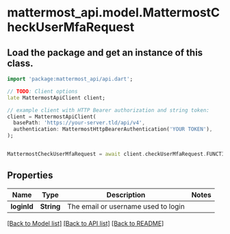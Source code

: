 # mattermost_api.model.MattermostCheckUserMfaRequest

## Load the package and get an instance of this class.
```dart
import 'package:mattermost_api/api.dart';

// TODO: Client options
late MattermostApiClient client;

// example client with HTTP Bearer authorization and string token:
client = MattermostApiClient(
  basePath: 'https://your-server.tld/api/v4',
  authentication: MattermostHttpBearerAuthentication('YOUR TOKEN'),
);


MattermostCheckUserMfaRequest = await client.checkUserMfaRequest.FUNCTION_THAT_RETURNS_THIS_CLASS();

```

## Properties
Name | Type | Description | Notes
------------ | ------------- | ------------- | -------------
**loginId** | **String** | The email or username used to login | 

[[Back to Model list]](../GENERATED_README.md#documentation-for-models) [[Back to API list]](../GENERATED_README.md#documentation-for-api-endpoints) [[Back to README]](../GENERATED_README.md)


